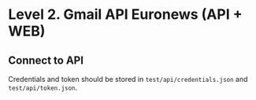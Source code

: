 # Level 2. Gmail API Euronews (API + WEB)

## Connect to API

Credentials and token should be stored in `test/api/credentials.json` and `test/api/token.json`.
